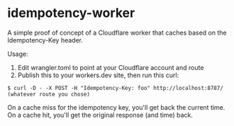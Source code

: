 # idempotency-worker

A simple proof of concept of a Cloudflare worker that caches based on the Idempotency-Key header.

Usage: 

1. Edit wrangler.toml to point at your Cloudflare account and route
2. Publish this to your workers.dev site, then run this curl:

```
$ curl -D - -X POST -H "Idempotency-Key: foo" http://localhost:8787/ (whatever route you chose)
```

On a cache miss for the idempotency key, you'll get back the current time.
On a cache hit, you'll get the original response (and time) back.
